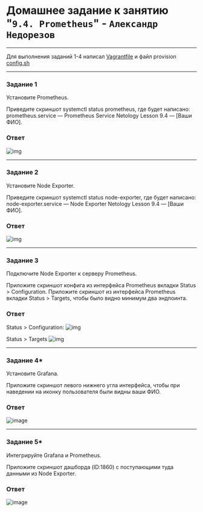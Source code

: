 # Домашнее задание к занятию "`9.4. Prometheus`" - `Александр Недорезов`

---

Для выполнения заданий 1-4 написал [Vagrantfile](https://github.com/smutosey/sys-netology-hw/blob/main/09-04-prometheus-p1/Vagrantfile) 
и файл provision [config.sh](https://github.com/smutosey/sys-netology-hw/blob/main/09-04-prometheus-p1/config.sh)

---


### Задание 1

Установите Prometheus.

Приведите скриншот systemctl status prometheus, где будет написано: prometheus.service — Prometheus Service Netology Lesson 9.4 — [Ваши ФИО].

### Ответ

![img](https://github.com/smutosey/sys-netology-hw/blob/main/09-04-prometheus-p1/img/01-1.png)

---

### Задание 2

Установите Node Exporter.

Приведите скриншот systemctl status node-exporter, где будет написано: node-exporter.service — Node Exporter Netology Lesson 9.4 — [Ваши ФИО].

### Ответ

![img](https://github.com/smutosey/sys-netology-hw/blob/main/09-04-prometheus-p1/img/02-1.png)

---

### Задание 3

Подключите Node Exporter к серверу Prometheus.

Приложите скриншот конфига из интерфейса Prometheus вкладки Status > Configuration. Приложите скриншот из интерфейса Prometheus вкладки Status > Targets, чтобы было видно минимум два эндпоинта.

### Ответ

Status > Configuration:
![img](https://github.com/smutosey/sys-netology-hw/blob/main/09-04-prometheus-p1/img/03-1.png)

Status > Targets
![img](https://github.com/smutosey/sys-netology-hw/blob/main/09-04-prometheus-p1/img/03-2.png)

---

### Задание 4*

Установите Grafana.

Приложите скриншот левого нижнего угла интерфейса, чтобы при наведении на иконку пользователя были видны ваши ФИО.

### Ответ

![image](https://github.com/smutosey/sys-netology-hw/blob/main/09-04-prometheus-p1/img/04-1.png)


---

### Задание 5*

Интегрируйте Grafana и Prometheus.

Приложите скриншот дашборда (ID:1860) с поступающими туда данными из Node Exporter.

### Ответ

![image](https://github.com/smutosey/sys-netology-hw/blob/main/09-04-prometheus-p1/img/05-1.png)